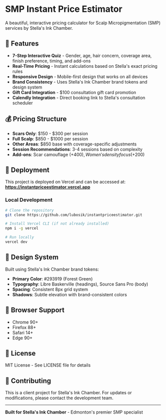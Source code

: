 # SMP Instant Price Estimator

A beautiful, interactive pricing calculator for Scalp Micropigmentation (SMP) services by Stella's Ink Chamber.

## 🎯 Features

- **7-Step Interactive Quiz** - Gender, age, hair concern, coverage area, finish preference, timing, and add-ons
- **Real-Time Pricing** - Instant calculations based on Stella's exact pricing rules
- **Responsive Design** - Mobile-first design that works on all devices
- **Brand Consistency** - Uses Stella's Ink Chamber brand tokens and design system
- **Gift Card Integration** - $100 consultation gift card promotion
- **Calendly Integration** - Direct booking link to Stella's consultation scheduler

## 💰 Pricing Structure

- **Scars Only**: $150 - $300 per session
- **Full Scalp**: $850 - $1000 per session
- **Other Areas**: $850 base with coverage-specific adjustments
- **Session Recommendations**: 3-4 sessions based on complexity
- **Add-ons**: Scar camouflage (+$400), Women's density focus (+$200)

## 🚀 Deployment

This project is deployed on Vercel and can be accessed at:
**https://instantpriceestimator.vercel.app**

### Local Development

```bash
# Clone the repository
git clone https://github.com/lubosik/instantpriceestimator.git

# Install Vercel CLI (if not already installed)
npm i -g vercel

# Run locally
vercel dev
```

## 🎨 Design System

Built using Stella's Ink Chamber brand tokens:
- **Primary Color**: #293919 (Forest Green)
- **Typography**: Libre Baskerville (headings), Source Sans Pro (body)
- **Spacing**: Consistent 8px grid system
- **Shadows**: Subtle elevation with brand-consistent colors

## 📱 Browser Support

- Chrome 90+
- Firefox 88+
- Safari 14+
- Edge 90+

## 📄 License

MIT License - See LICENSE file for details

## 🤝 Contributing

This is a client project for Stella's Ink Chamber. For updates or modifications, please contact the development team.

---

**Built for Stella's Ink Chamber** - Edmonton's premier SMP specialist